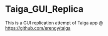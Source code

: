# Taiga_GUI_Replica
This is a GUI replication attempt of Taiga app @ https://github.com/erengy/taiga
